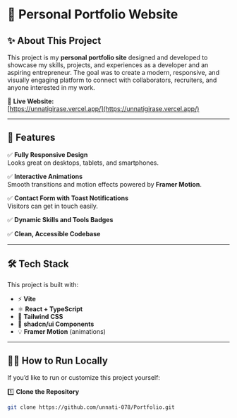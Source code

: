# 🌟 Personal Portfolio Website



## ✨ About This Project

This project is my **personal portfolio site** designed and developed to showcase my skills, projects, and experiences as a developer and an aspiring entrepreneur. The goal was to create a modern, responsive, and visually engaging platform to connect with collaborators, recruiters, and anyone interested in my work.

🔗 **Live Website:**  
[https://unnatigirase.vercel.app/](https://unnatigirase.vercel.app/)

---

## 🚀 Features

✅ **Fully Responsive Design**  
Looks great on desktops, tablets, and smartphones.

✅ **Interactive Animations**  
Smooth transitions and motion effects powered by **Framer Motion**.

✅ **Contact Form with Toast Notifications**  
Visitors can get in touch easily.

✅ **Dynamic Skills and Tools Badges**

✅ **Clean, Accessible Codebase**

---

## 🛠️ Tech Stack

This project is built with:

- ⚡ **Vite**
- ⚛️ **React + TypeScript**
- 🎨 **Tailwind CSS**
- 🧩 **shadcn/ui Components**
- 💡 **Framer Motion** (animations)

---

## 🧑‍💻 How to Run Locally

If you’d like to run or customize this project yourself:

1️⃣ **Clone the Repository**
```bash
git clone https://github.com/unnati-078/Portfolio.git
